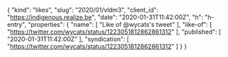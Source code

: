 {
  "kind": "likes",
  "slug": "2020/01/vldm3",
  "client_id": "https://indigenous.realize.be",
  "date": "2020-01-31T11:42:00Z",
  "h": "h-entry",
  "properties": {
    "name": [
      "Like of @wycats's tweet"
    ],
    "like-of": [
      "https://twitter.com/wycats/status/1223051812862861312"
    ],
    "published": [
      "2020-01-31T11:42:00Z"
    ],
    "syndication": [
      "https://twitter.com/wycats/status/1223051812862861312"
    ]
  }
}
